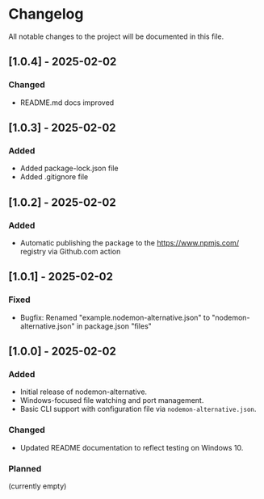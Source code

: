# Changelog

All notable changes to the project will be documented in this file.

## [1.0.4] - 2025-02-02
### Changed
- README.md docs improved

## [1.0.3] - 2025-02-02
### Added
- Added package-lock.json file
- Added .gitignore file

## [1.0.2] - 2025-02-02
### Added
- Automatic publishing the package to the https://www.npmjs.com/ registry via Github.com action

## [1.0.1] - 2025-02-02
### Fixed
- Bugfix: Renamed "example.nodemon-alternative.json" to "nodemon-alternative.json" in package.json "files"

## [1.0.0] - 2025-02-02
### Added
- Initial release of nodemon-alternative.
- Windows-focused file watching and port management.
- Basic CLI support with configuration file via `nodemon-alternative.json`.

### Changed
- Updated README documentation to reflect testing on Windows 10.

### Planned
(currently empty)